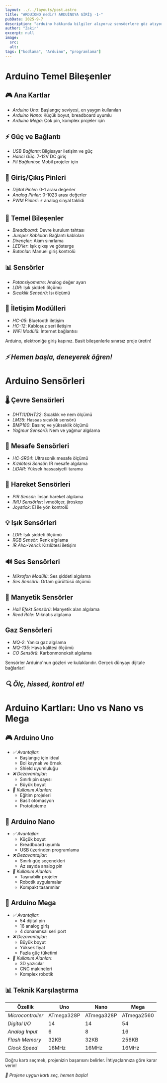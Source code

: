 ```yaml
---
layout: ../../layouts/post.astro
title: "ARDUİONO nedir? ARDUİNOYA GİRİŞ -1-"
pubDate: 2025-9-7
description: "arduino hakkında bilgiler alıyoruz sensöerlere göz atıyoruz"
author: "Zakir"
excerpt: null
image:
  src: 
  alt: 
tags: ["kodlama", "Arduino", "programlama"]
---
```


# Arduino Temel Bileşenler

## 🎮 Ana Kartlar

- *Arduino Uno*: Başlangıç seviyesi, en yaygın kullanılan
- *Arduino Nano*: Küçük boyut, breadboard uyumlu
- *Arduino Mega*: Çok pin, komplex projeler için    

## ⚡ Güç ve Bağlantı

- *USB Bağlantı*: Bilgisayar iletişim ve güç
- *Harici Güç*: 7-12V DC giriş
- *Pil Bağlantısı*: Mobil projeler için

## 🔌 Giriş/Çıkış Pinleri

- *Dijital Pinler*: 0-1 arası değerler
- *Analog Pinler*: 0-1023 arası değerler
- *PWM Pinleri*: ⚡ analog sinyal taklidi

## 🔧 Temel Bileşenler

- *Breadboard*: Devre kurulum tahtası
- *Jumper Kablolar*: Bağlantı kabloları
- *Dirençler*: Akım sınırlama
- *LED'ler*: Işık çıkışı ve gösterge
- *Butonlar*: Manuel giriş kontrolü

## 📊 Sensörler

- *Potansiyometre*: Analog değer ayarı
- *LDR*: Işık şiddeti ölçümü
- *Sıcaklık Sensörü*: Isı ölçümü

## 🔄 İletişim Modülleri

- *HC-05*: Bluetooth iletişim
- *HC-12*: Kablosuz seri iletişim
- *WiFi Modülü*: İnternet bağlantısı

Arduino, elektroniğe giriş kapınız. Basit bileşenlerle sınırsız proje üretin!

*⚡ Hemen başla, deneyerek öğren!*
---
# Arduino Sensörleri

## 🌡 Çevre Sensörleri

- *DHT11/DHT22*: Sıcaklık ve nem ölçümü
- *LM35*: Hassas sıcaklık sensörü
- *BMP180*: Basınç ve yükseklik ölçümü
- *Yağmur Sensörü*: Nem ve yağmur algılama 

## 📏 Mesafe Sensörleri

- *HC-SR04*: Ultrasonik mesafe ölçümü
- *Kızılötesi Sensör*: IR mesafe algılama
- *LiDAR*: Yüksek hassasiyetli tarama

## 🧭 Hareket Sensörleri

- *PIR Sensör*: İnsan hareket algılama
- *IMU Sensörler*: İvmeölçer, jiroskop
- *Joystick*: El ile yön kontrolü

## 💡 Işık Sensörleri

- *LDR*: Işık şiddeti ölçümü
- *RGB Sensör*: Renk algılama
- *IR Alıcı-Verici*: Kızılötesi iletişim

## 🔊 Ses Sensörleri

- *Mikrofon Modülü*: Ses şiddeti algılama
- *Ses Sensörü*: Ortam gürültüsü ölçümü

## 🧲 Manyetik Sensörler

- *Hall Efekt Sensörü*: Manyetik alan algılama
- *Reed Röle*: Mıknatıs algılama

##   Gaz Sensörleri

- *MQ-2*: Yanıcı gaz algılama
- *MQ-135*: Hava kalitesi ölçümü
- *CO Sensörü*: Karbonmonoksit algılama

Sensörler Arduino'nun gözleri ve kulaklarıdır. Gerçek dünyayı dijitale bağlarlar!

*🔍 Ölç, hissed, kontrol et!*
---
# Arduino Kartları: Uno vs Nano vs Mega

## 🎮 Arduino Uno

- *✅ Avantajlar*:
    - Başlangıç için ideal
    - Bol kaynak ve örnek
    - Shield uyumluluğu
- *❌ Dezavantajlar*:
    - Sınırlı pin sayısı
    - Büyük boyut
- *🎯 Kullanım Alanları*:
    - Eğitim projeleri
    - Basit otomasyon
    - Prototipleme        

## 🔬 Arduino Nano

- *✅ Avantajlar*:
    - Küçük boyut
    - Breadboard uyumlu
    - USB üzerinden programlama
- *❌ Dezavantajlar*:
    - Sınırlı güç seçenekleri
    - Az sayıda analog pin
- *🎯 Kullanım Alanları*:
    - Taşınabilir projeler
    - Robotik uygulamalar
    - Kompakt tasarımlar

## 🚀 Arduino Mega

- *✅ Avantajlar*:
    - 54 dijital pin
    - 16 analog giriş
    - 4 donanımsal seri port
- *❌ Dezavantajlar*:
    - Büyük boyut
    - Yüksek fiyat
    - Fazla güç tüketimi
- *🎯 Kullanım Alanları*:
    - 3D yazıcılar
    - CNC makineleri
    - Komplex robotik
    
## 📊 Teknik Karşılaştırma

| Özellik             | Uno        | Nano       | Mega       |
| ------------------- | ---------- | ---------- | ---------- |
| *Microcontroller* | ATmega328P | ATmega328P | ATmega2560 |
| *Digital I/O*     | 14         | 14         | 54         |
| *Analog Input*    | 6          | 8          | 16         |
| *Flash Memory*    | 32KB       | 32KB       | 256KB      |
| *Clock Speed*     | 16MHz      | 16MHz      | 16MHz      |     

Doğru kartı seçmek, projenizin başarısını belirler. İhtiyaçlarınıza göre karar verin!

*🎯 Projene uygun kartı seç, hemen başla!*